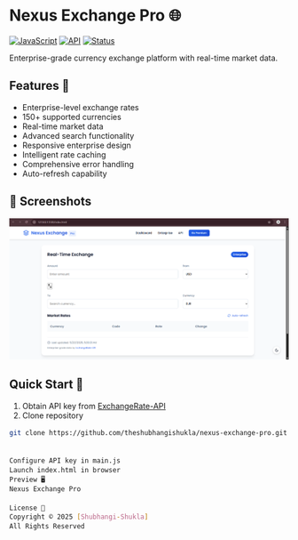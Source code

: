 # Nexus Exchange Pro 🌐

[![JavaScript](https://img.shields.io/badge/JavaScript-ES6+-yellow)](https://developer.mozilla.org/en-US/docs/Web/JavaScript)
[![API](https://img.shields.io/badge/API-ExchangeRate--API-blue)](https://www.exchangerate-api.com)
[![Status](https://img.shields.io/badge/Status-Enterprise-green)]()

Enterprise-grade currency exchange platform with real-time market data.

## Features 💫
- Enterprise-level exchange rates
- 150+ supported currencies
- Real-time market data
- Advanced search functionality
- Responsive enterprise design
- Intelligent rate caching
- Comprehensive error handling
- Auto-refresh capability


## 📸 Screenshots
![Nexus Exchange Pro](screenshotnexus.png)

## Quick Start 🚀
1. Obtain API key from [ExchangeRate-API](https://www.exchangerate-api.com)
2. Clone repository
```bash
git clone https://github.com/theshubhangishukla/nexus-exchange-pro.git


Configure API key in main.js
Launch index.html in browser
Preview 🖥️
Nexus Exchange Pro

License 📄
Copyright © 2025 [Shubhangi-Shukla]
All Rights Reserved
